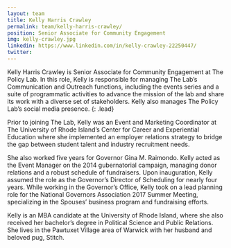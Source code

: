 ```yaml
---
layout: team
title: Kelly Harris Crawley
permalink: team/kelly-harris-crawley/
position: Senior Associate for Community Engagement
img: kelly-crawley.jpg
linkedin: https://www.linkedin.com/in/kelly-crawley-22250447/
twitter:
---
```


Kelly Harris Crawley is Senior Associate for Community Engagement at The Policy Lab. In this role, Kelly is responsible for managing The Lab’s Communication and Outreach functions, including the events series and a suite of programmatic activities to advance the mission of the lab and share its work with a diverse set of stakeholders. Kelly also manages The Policy Lab’s social media presence.
{: .lead}

Prior to joining The Lab, Kelly was an Event and Marketing Coordinator at The University of Rhode Island’s Center for Career and Experiential Education where she implemented an employer relations strategy to bridge the gap between student talent and industry recruitment needs.

She also worked five years for Governor Gina M. Raimondo. Kelly acted as the Event Manager on the 2014 gubernatorial campaign, managing donor relations and a robust schedule of fundraisers. Upon inauguration, Kelly assumed the role as the Governor’s Director of Scheduling for nearly four years. While working in the Governor’s Office, Kelly took on a lead planning role for the National Governors Association 2017 Summer Meeting, specializing in the Spouses’ business program and fundraising efforts.

Kelly is an MBA candidate at the University of Rhode Island, where she also received her bachelor’s degree in Political Science and Public Relations. She lives in the Pawtuxet Village area of Warwick with her husband and beloved pug, Stitch.
